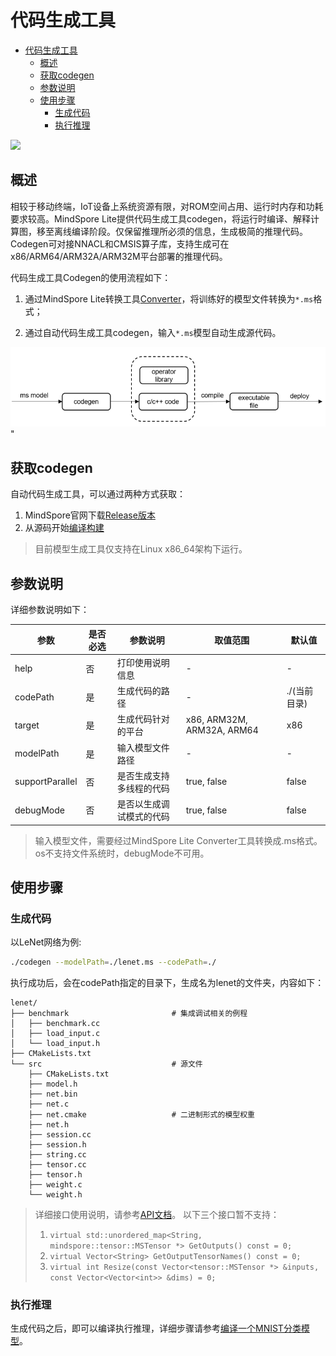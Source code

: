 # 代码生成工具

<!-- TOC -->

- [代码生成工具](#代码生成工具)
    - [概述](#概述)
    - [获取codegen](#获取codegen)
    - [参数说明](#参数说明)
    - [使用步骤](#使用步骤)
        - [生成代码](#生成代码)
        - [执行推理](#执行推理)

<!-- /TOC -->

<a href="https://gitee.com/mindspore/docs/blob/r1.2/tutorials/lite/source_zh_cn/use/code_generator.md" target="_blank"><img src="../_static/logo_source.png"></a>

## 概述

相较于移动终端，IoT设备上系统资源有限，对ROM空间占用、运行时内存和功耗要求较高。MindSpore Lite提供代码生成工具codegen，将运行时编译、解释计算图，移至离线编译阶段。仅保留推理所必须的信息，生成极简的推理代码。Codegen可对接NNACL和CMSIS算子库，支持生成可在x86/ARM64/ARM32A/ARM32M平台部署的推理代码。

代码生成工具Codegen的使用流程如下：

1. 通过MindSpore Lite转换工具[Converter](https://www.mindspore.cn/tutorial/lite/zh-CN/r1.2/use/converter_tool.html)，将训练好的模型文件转换为`*.ms`格式；

2. 通过自动代码生成工具codegen，输入`*.ms`模型自动生成源代码。

![img](../images/lite_codegen.png)"

## 获取codegen

自动代码生成工具，可以通过两种方式获取：

1. MindSpore官网下载[Release版本](https://www.mindspore.cn/tutorial/lite/zh-CN/r1.2/use/downloads.html)
2. 从源码开始[编译构建](https://www.mindspore.cn/tutorial/lite/zh-CN/r1.2/use/build.html)

> 目前模型生成工具仅支持在Linux x86_64架构下运行。

## 参数说明

详细参数说明如下：

| 参数            | 是否必选 | 参数说明                         | 取值范围                   | 默认值    |
| --------------- | -------- | -------------------------------| -------------------------- | --------- |
| help            | 否       | 打印使用说明信息                 | -                          | -         |
| codePath        | 是       | 生成代码的路径                   | -                          | ./(当前目录)|
| target          | 是       | 生成代码针对的平台               | x86, ARM32M, ARM32A, ARM64 | x86       |
| modelPath       | 是       | 输入模型文件路径                 | -                          | -         |
| supportParallel | 否       | 是否生成支持多线程的代码          | true, false                | false     |
| debugMode       | 否       | 是否以生成调试模式的代码          | true, false                | false     |

> 输入模型文件，需要经过MindSpore Lite Converter工具转换成.ms格式。
> os不支持文件系统时，debugMode不可用。

## 使用步骤

### 生成代码

以LeNet网络为例:

```bash
./codegen --modelPath=./lenet.ms --codePath=./
```

执行成功后，会在codePath指定的目录下，生成名为lenet的文件夹，内容如下：

```text
lenet/
├── benchmark                       # 集成调试相关的例程
│   ├── benchmark.cc
│   ├── load_input.c
│   └── load_input.h
├── CMakeLists.txt
└── src                             # 源文件
    ├── CMakeLists.txt
    ├── model.h
    ├── net.bin
    ├── net.c
    ├── net.cmake                   # 二进制形式的模型权重
    ├── net.h
    ├── session.cc
    ├── session.h
    ├── string.cc
    ├── tensor.cc
    ├── tensor.h
    ├── weight.c
    └── weight.h
```

> 详细接口使用说明，请参考[API文档](https://www.mindspore.cn/doc/api_cpp/zh-CN/r1.2/index.html)。
> 以下三个接口暂不支持：
> 1. `virtual std::unordered_map<String, mindspore::tensor::MSTensor *> GetOutputs() const = 0;`
> 2. `virtual Vector<String> GetOutputTensorNames() const = 0;`
> 3. `virtual int Resize(const Vector<tensor::MSTensor *> &inputs, const Vector<Vector<int>> &dims) = 0;`

### 执行推理

生成代码之后，即可以编译执行推理，详细步骤请参考[编译一个MNIST分类模型](https://www.mindspore.cn/tutorial/lite/zh-CN/r1.2/quick_start/quick_start_codegen.html)。
